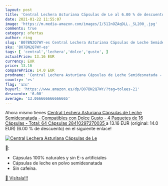 ```yaml
---
layout: post
title: 'Central Lechera Asturiana Cápsulas de Le al 6.00 % de descuento'
date: 2021-01-22 11:55:07
image: 'https://m.media-amazon.com/images/I/51InOZAqDLL._SL200_.jpg'
comments: true
category: ofertas
author: ring
slug: 'B07BN2Q7WY-es Central Lechera Asturiana Cápsulas de Leche Semidesnatada...'
sku: 'B07BN2Q7WY-es'
tags: [ 'central','lechera','dolce','gusto', ]
actualPrice: 13.16 EUR
currency: EUR
price: 13.16
comparePrice: 14.0 EUR
prodname: 'Central Lechera Asturiana Cápsulas de Leche Semidesnatada - Compatibles con Dolce Gusto - 4 Paquetes de 16 Cápsulas - Total: 64 Cápsulas  28410297270035 '
country: 'es'
flag: '🇪🇸'
buyurl: 'https://www.amazon.es/dp/B07BN2Q7WY/?tag=tolees-21'
descuento: '6.00'
average: '13.066666666666665'
---
```


Ahora mismo tienes [Central Lechera Asturiana Cápsulas de Leche Semidesnatada - Compatibles con Dolce Gusto - 4 Paquetes de 16 Cápsulas - Total: 64 Cápsulas  28410297270035 ](https://www.amazon.es/dp/B07BN2Q7WY/?tag=tolees-21) a 13.16 EUR (original: 14.0 EUR) (6.00 %  de descuento) en el siguiente enlace!

[![Central Lechera Asturiana Cápsulas de Le](https://m.media-amazon.com/images/I/51InOZAqDLL._SL200_.jpg)](https://www.amazon.es/dp/B07BN2Q7WY/?tag=tolees-21)

🔎:

- Cápsulas 100% naturales y sin E-s artificiales
- Cápsulas de leche en polvo semidesnatada
- Sin cafeína.

[🛒 Visítala!!!](https://www.amazon.es/dp/B07BN2Q7WY/?tag=tolees-21)
